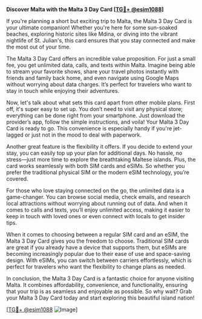 **Discover Malta with the Malta 3 Day Card [[TG💪+ @esim1088](https://t.me/s/esim1088)]**

If you're planning a short but exciting trip to Malta, the Malta 3 Day Card is your ultimate companion! Whether you're here for some sun-soaked beaches, exploring historic sites like Mdina, or diving into the vibrant nightlife of St. Julian's, this card ensures that you stay connected and make the most out of your time.

The Malta 3 Day Card offers an incredible value proposition. For just a small fee, you get unlimited data, calls, and texts within Malta. Imagine being able to stream your favorite shows, share your travel photos instantly with friends and family back home, and even navigate using Google Maps without worrying about data charges. It’s perfect for travelers who want to stay in touch while enjoying their adventures.

Now, let's talk about what sets this card apart from other mobile plans. First off, it's super easy to set up. You don’t need to visit any physical store; everything can be done right from your smartphone. Just download the provider’s app, follow the simple instructions, and voila! Your Malta 3 Day Card is ready to go. This convenience is especially handy if you're jet-lagged or just not in the mood to deal with paperwork.

Another great feature is the flexibility it offers. If you decide to extend your stay, you can easily top up your plan for additional days. No hassle, no stress—just more time to explore the breathtaking Maltese islands. Plus, the card works seamlessly with both SIM cards and eSIMs. So whether you prefer the traditional physical SIM or the modern eSIM technology, you’re covered.

For those who love staying connected on the go, the unlimited data is a game-changer. You can browse social media, check emails, and research local attractions without worrying about running out of data. And when it comes to calls and texts, you’ll enjoy unlimited access, making it easier to keep in touch with loved ones or even connect with locals to get insider tips.

When it comes to choosing between a regular SIM card and an eSIM, the Malta 3 Day Card gives you the freedom to choose. Traditional SIM cards are great if you already have a device that supports them, but eSIMs are becoming increasingly popular due to their ease of use and space-saving design. With eSIMs, you can switch between carriers effortlessly, which is perfect for travelers who want the flexibility to change plans as needed.

In conclusion, the Malta 3 Day Card is a fantastic choice for anyone visiting Malta. It combines affordability, convenience, and functionality, ensuring that your trip is as seamless and enjoyable as possible. So why wait? Grab your Malta 3 Day Card today and start exploring this beautiful island nation!

[[TG💪+ @esim1088](https://t.me/s/esim1088) ![Image](https://i.postimg.cc/Y0z9fWf4/image.png)]